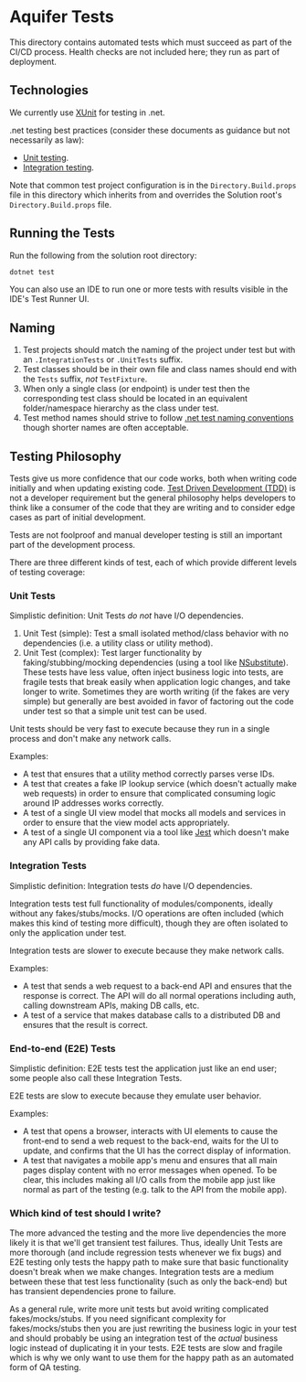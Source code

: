 # Aquifer Tests

This directory contains automated tests which must succeed as part of the CI/CD process.
Health checks are not included here; they run as part of deployment.

## Technologies

We currently use [XUnit](https://xunit.net/) for testing in .net.

.net testing best practices (consider these documents as guidance but not necessarily as law):

* [Unit testing](https://learn.microsoft.com/en-us/dotnet/core/testing/unit-testing-best-practices).
* [Integration testing](https://learn.microsoft.com/en-us/aspnet/core/test/integration-tests).

Note that common test project configuration is in the `Directory.Build.props` file in this directory which
inherits from and overrides the Solution root's `Directory.Build.props` file.

## Running the Tests

Run the following from the solution root directory:

```bash
dotnet test
```

You can also use an IDE to run one or more tests with results visible in the IDE's Test Runner UI.

## Naming

1. Test projects should match the naming of the project under test but with an `.IntegrationTests` or `.UnitTests` suffix.
1. Test classes should be in their own file and class names should end with the `Tests` suffix, _not_ `TestFixture`.
1. When only a single class (or endpoint) is under test then the corresponding test class should be located in an equivalent
   folder/namespace hierarchy as the class under test.
1. Test method names should strive to
   follow [.net test naming conventions](https://learn.microsoft.com/en-us/dotnet/core/testing/unit-testing-best-practices#naming-your-tests)
   though shorter names are often acceptable.

## Testing Philosophy

Tests give us more confidence that our code works, both when writing code initially and when updating existing code.
[Test Driven Development (TDD)](https://en.wikipedia.org/wiki/Test-driven_development) is not a developer requirement
but the general philosophy helps developers to think like a consumer of the code that they are writing and to consider
edge cases as part of initial development.

Tests are not foolproof and manual developer testing is still an important part of the development process.

There are three different kinds of test, each of which provide different levels of testing coverage:

### Unit Tests

Simplistic definition: Unit Tests _do not_ have I/O dependencies.

1. Unit Test (simple): Test a small isolated method/class behavior with no dependencies (i.e. a utility class or utility method).
1. Unit Test (complex): Test larger functionality by faking/stubbing/mocking dependencies
   (using a tool like [NSubstitute](https://nsubstitute.github.io/)).
   These tests have less value, often inject business logic into tests, are fragile tests that break easily when application logic
   changes, and take longer to write. Sometimes they are worth writing (if the fakes are very simple) but generally are best avoided
   in favor of factoring out the code under test so that a simple unit test can be used.

Unit tests should be very fast to execute because they run in a single process and don't make any network calls.

Examples:

* A test that ensures that a utility method correctly parses verse IDs.
* A test that creates a fake IP lookup service (which doesn't actually make web requests) in order to ensure that complicated
  consuming logic around IP addresses works correctly.
* A test of a single UI view model that mocks all models and services in order to ensure that the view model acts appropriately.
* A test of a single UI component via a tool like [Jest](https://jestjs.io/) which doesn't make any API calls by providing fake data.

### Integration Tests

Simplistic definition: Integration tests _do_ have I/O dependencies.

Integration tests test full functionality of modules/components, ideally without any fakes/stubs/mocks.
I/O operations are often included (which makes this kind of testing more difficult), though they are often isolated to only
the application under test.

Integration tests are slower to execute because they make network calls.

Examples:

* A test that sends a web request to a back-end API and ensures that the response is correct. The API will do all normal operations
  including auth, calling downstream APIs, making DB calls, etc.
* A test of a service that makes database calls to a distributed DB and ensures that the result is correct.

### End-to-end (E2E) Tests

Simplistic definition: E2E tests test the application just like an end user; some people also call these Integration Tests.

E2E tests are slow to execute because they emulate user behavior.

Examples:

* A test that opens a browser, interacts with UI elements to cause the front-end to send a web request to the back-end,
  waits for the UI to update, and confirms that the UI has the correct display of information.
* A test that navigates a mobile app's menu and ensures that all main pages display content with no error messages when opened.
  To be clear, this includes making all I/O calls from the mobile app just like normal as part of the testing
  (e.g. talk to the API from the mobile app).

### Which kind of test should I write?

The more advanced the testing and the more live dependencies the more likely it is that we'll get transient test failures.
Thus, ideally Unit Tests are more thorough (and include regression tests whenever we fix bugs) and E2E testing only tests
the happy path to make sure that basic functionality doesn't break when we make changes. Integration tests are a medium
between these that test less functionality (such as only the back-end) but has transient dependencies prone to failure.

As a general rule, write more unit tests but avoid writing complicated fakes/mocks/stubs. If you need significant complexity
for fakes/mocks/stubs then you are just rewriting the business logic in your test and should probably be using
an integration test of the _actual_ business logic instead of duplicating it in your tests. E2E tests are slow and fragile
which is why we only want to use them for the happy path as an automated form of QA testing.
